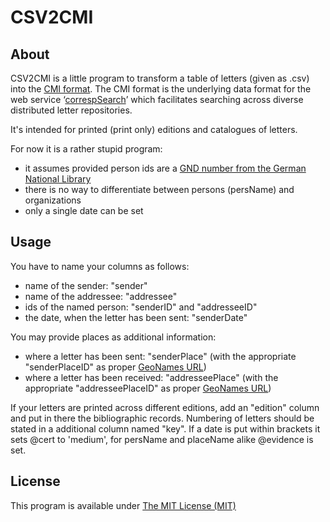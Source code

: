# CSV2CMI

## About

CSV2CMI is a little program to transform a table of letters (given as .csv) into the [CMI format](https://github.com/TEI-Correspondence-SIG/CMIF).
The CMI format is the underlying data format for the web service ‘[correspSearch](http://correspsearch.bbaw.de/)’ which facilitates searching across diverse distributed letter repositories.

It's intended for printed (print only) editions and catalogues of letters.

For now it is a rather stupid program:
* it assumes provided person ids are a [GND number from the German National Library](http://www.dnb.de/gnd)
* there is no way to differentiate between persons (persName) and organizations
* only a single date can be set

## Usage

You have to name your columns as follows:
* name of the sender: "sender"
* name of the addressee: "addressee"
* ids of the named person: "senderID" and "addresseeID"
* the date, when the letter has been sent: "senderDate"

You may provide places as additional information:
* where a letter has been sent: "senderPlace" (with the appropriate "senderPlaceID" as proper [GeoNames URL](http://www.geonames.org/))
* where a letter has been received: "addresseePlace" (with the appropriate "addresseePlaceID" as proper [GeoNames URL](http://www.geonames.org/))

If your letters are printed across different editions, add an "edition" column and put in there the bibliographic records. Numbering of letters should be stated in a additional column named "key".
If a date is put within brackets it sets @cert to 'medium', for persName and placeName alike @evidence is set.

## License

This program is available under [The MIT License (MIT)](https://opensource.org/licenses/MIT)

